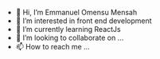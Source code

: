 - 👋 Hi, I’m Emmanuel Omensu Mensah
- 👀 I’m interested in front end development
- 🌱 I’m currently learning ReactJs
- 💞️ I’m looking to collaborate on ...
- 📫 How to reach me ...

<!---
emmens4u/emmens4u is a ✨ special ✨ repository because its `README.md` (this file) appears on your GitHub profile.
You can click the Preview link to take a look at your changes.
--->
